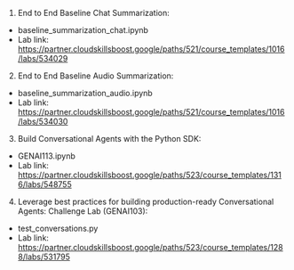 1. End to End Baseline Chat Summarization:
 - baseline_summarization_chat.ipynb
 - Lab link: https://partner.cloudskillsboost.google/paths/521/course_templates/1016/labs/534029

2. End to End Baseline Audio Summarization:
 - baseline_summarization_audio.ipynb
 - Lab link: https://partner.cloudskillsboost.google/paths/521/course_templates/1016/labs/534030

3. Build Conversational Agents with the Python SDK:
 - GENAI113.ipynb
 - Lab link: https://partner.cloudskillsboost.google/paths/523/course_templates/1316/labs/548755

4. Leverage best practices for building production-ready Conversational Agents: Challenge Lab (GENAI103):
 - test_conversations.py
 - Lab link: https://partner.cloudskillsboost.google/paths/523/course_templates/1288/labs/531795